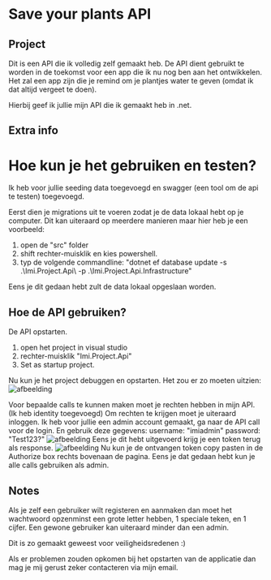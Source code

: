 # Save your plants API

## Project
Dit is een API die ik volledig zelf gemaakt heb.
De API dient gebruikt te worden in de toekomst voor een app die ik nu nog ben aan het ontwikkelen.
Het zal een app zijn die je remind om je plantjes water te geven (omdat ik dat altijd vergeet te doen).

Hierbij geef ik jullie mijn API die ik gemaakt heb in .net.


## Extra info
# Hoe kun je het gebruiken en testen?
Ik heb voor jullie seeding data toegevoegd en swagger (een tool om de api te testen) toegevoegd.

Eerst dien je migrations uit te voeren zodat je de data lokaal hebt op je computer.
Dit kan uiteraard op meerdere manieren maar hier heb je een voorbeeld:

1. open de "src" folder
1. shift rechter-muisklik en kies powershell.
1. typ de volgende commandline: 
"dotnet ef database update -s .\Imi.Project.Api\ -p .\Imi.Project.Api.Infrastructure\"

Eens je dit gedaan hebt zult de data lokaal opgeslaan worden.

## Hoe de API gebruiken?
De API opstarten.
1. open het project in visual studio
1. rechter-muisklik "Imi.Project.Api"
1. Set as startup project.

Nu kun je het project debuggen en opstarten.
Het zou er zo moeten uitzien:
![afbeelding](https://github.com/TonyPNT/Save-your-plants-API/assets/71766376/11983801-3e82-4f5e-b958-c5565c87e8ec)

Voor bepaalde calls te kunnen maken moet je rechten hebben in mijn API. (Ik heb identity toegevoegd)
Om rechten te krijgen moet je uiteraard inloggen.
Ik heb voor jullie een admin account gemaakt, ga naar de API call voor de login.
En gebruik deze gegevens:
username: "imiadmin"
password: "Test123?"
![afbeelding](https://github.com/TonyPNT/Save-your-plants-API/assets/71766376/b5aece61-3475-435f-8dca-a8c47f416d20)
Eens je dit hebt uitgevoerd krijg je een token terug als response.
![afbeelding](https://github.com/TonyPNT/Save-your-plants-API/assets/71766376/e3630749-6667-4e40-9a89-17d7f4d639b4)
Nu kun je de ontvangen token copy pasten in de Authorize box rechts bovenaan de pagina.
Eens je dat gedaan hebt kun je alle calls gebruiken als admin.

## Notes
Als je zelf een gebruiker wilt registeren en aanmaken dan moet het wachtwoord opzenminst een grote letter hebben, 1 speciale teken, en 1 cijfer.
Een gewone gebruiker kan uiteraard minder dan een admin.

Dit is zo gemaakt geweest voor veiligheidsredenen :)

Als er problemen zouden opkomen bij het opstarten van de applicatie dan mag je mij gerust zeker contacteren via mijn email.
